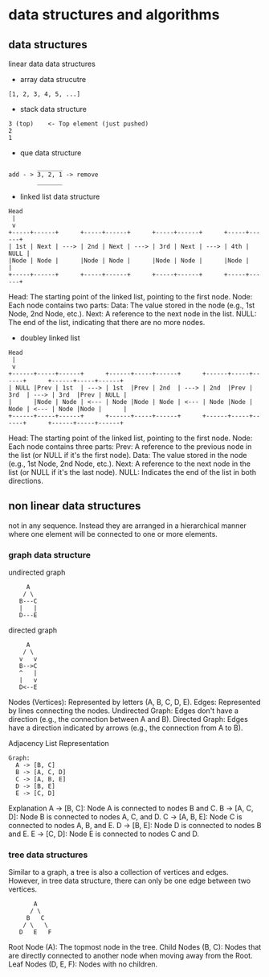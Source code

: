 # data structures and algorithms

## data structures

linear data data structures

- array data strucutre

```
[1, 2, 3, 4, 5, ...]
```

- stack data structure

```
3 (top)    <- Top element (just pushed)
2
1
```

- que data structure

```
        _______
add - > 3, 2, 1 -> remove
        _______
```

- linked list data structure

```
Head
 |
 v
+-----+------+      +-----+------+      +-----+------+      +-----+------+
| 1st | Next | ---> | 2nd | Next | ---> | 3rd | Next | ---> | 4th | NULL |
|Node | Node |      |Node | Node |      |Node | Node |      |Node |      |
+-----+------+      +-----+------+      +-----+------+      +-----+------+
```

Head: The starting point of the linked list, pointing to the first node.
Node: Each node contains two parts:
Data: The value stored in the node (e.g., 1st Node, 2nd Node, etc.).
Next: A reference to the next node in the list.
NULL: The end of the list, indicating that there are no more nodes.

- doubley linked list

```
Head
 |
 v
+------+-----+------+      +------+-----+------+      +------+-----+------+      +------+-----+------+
| NULL |Prev | 1st  | ---> | 1st  |Prev | 2nd  | ---> | 2nd  |Prev | 3rd  | ---> | 3rd  |Prev | NULL |
|      |Node | Node | <--- | Node |Node | Node | <--- | Node |Node | Node | <--- | Node |Node |      |
+------+-----+------+      +------+-----+------+      +------+-----+------+      +------+-----+------+
```

Head: The starting point of the linked list, pointing to the first node.
Node: Each node contains three parts:
Prev: A reference to the previous node in the list (or NULL if it's the first node).
Data: The value stored in the node (e.g., 1st Node, 2nd Node, etc.).
Next: A reference to the next node in the list (or NULL if it's the last node).
NULL: Indicates the end of the list in both directions.

## non linear data structures

not in any sequence. Instead they are arranged in a hierarchical manner where one element will be connected to one or more elements.

### graph data structure

undirected graph

```
     A
    / \
   B---C
   |   |
   D---E
```

directed graph

```
     A
    / \
   v   v
   B-->C
   ^   |
   |   v
   D<--E
```

Nodes (Vertices): Represented by letters (A, B, C, D, E).
Edges: Represented by lines connecting the nodes.
Undirected Graph: Edges don't have a direction (e.g., the connection between A and B).
Directed Graph: Edges have a direction indicated by arrows (e.g., the connection from A to B).

Adjacency List Representation

```
Graph:
  A -> [B, C]
  B -> [A, C, D]
  C -> [A, B, E]
  D -> [B, E]
  E -> [C, D]
```

Explanation
A -> [B, C]: Node A is connected to nodes B and C.
B -> [A, C, D]: Node B is connected to nodes A, C, and D.
C -> [A, B, E]: Node C is connected to nodes A, B, and E.
D -> [B, E]: Node D is connected to nodes B and E.
E -> [C, D]: Node E is connected to nodes C and D.

### tree data structures

Similar to a graph, a tree is also a collection of vertices and edges. However, in tree data structure, there can only be one edge between two vertices.

```
       A
      / \
     B   C
    / \   \
   D   E   F
```

Root Node (A): The topmost node in the tree.
Child Nodes (B, C): Nodes that are directly connected to another node when moving away from the Root.
Leaf Nodes (D, E, F): Nodes with no children.
